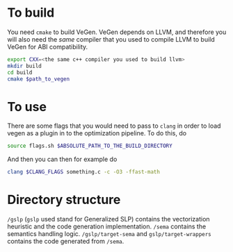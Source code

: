 # To build
You need `cmake` to build VeGen. VeGen depends on LLVM, and therefore you will
also need the *same* compiler that you used to compile LLVM to build VeGen for ABI compatibility.
```bash
export CXX=<the same c++ compiler you used to build llvm>
mkdir build
cd build
cmake $path_to_vegen
```

# To use
There are some flags that you would need to pass to `clang` in order to load vegen
as a plugin in to the optimization pipeline. To do this, do
```bash
source flags.sh $ABSOLUTE_PATH_TO_THE_BUILD_DIRECTORY
```
And then you can then for example do
```bash
clang $CLANG_FLAGS something.c -c -O3 -ffast-math
```

# Directory structure
`/gslp` (`gslp` used stand for Generalized SLP) 
  contains the vectorization heuristic and the code generation implementation.
`/sema` contains the semantics handling logic.
`/gslp/target-sema` and `gslp/target-wrappers` contains the code generated from `/sema`.
